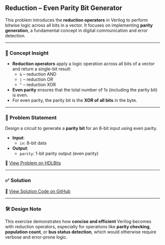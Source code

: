 ## Reduction – Even Parity Bit Generator

This problem introduces the **reduction operators** in Verilog to perform bitwise logic across all bits in a vector. It focuses on implementing **parity generation**, a fundamental concept in digital communication and error detection.

---

### 🧠 Concept Insight  
- **Reduction operators** apply a logic operation across all bits of a vector and return a single-bit result:
  - `&` – reduction AND
  - `|` – reduction OR
  - `^` – reduction XOR
- **Even parity** ensures that the total number of 1s (including the parity bit) is even.
- For even parity, the parity bit is the **XOR of all bits** in the byte.

---

### 📘 Problem Statement  
Design a circuit to generate a **parity bit** for an 8-bit input using even parity.

- **Input**:
  - `in`: 8-bit data
- **Output**:
  - `parity`: 1-bit parity output (even parity)

🔗 [View Problem on HDLBits](https://hdlbits.01xz.net/wiki/Reduction)

---

### ✅ Solution  
📄 [View Solution Code on GitHub](https://github.com/EswarAdithya011/HDLBits/blob/main/Problem%20Sets/2.%20Verilog%20Language/2.5%20More%20Verilog%20Features/2.5.2%20Reduction%20operators/reduction.v)

---

### 🛠 Design Note  
This exercise demonstrates how **concise and efficient** Verilog becomes with reduction operators, especially for operations like **parity checking**, **population count**, or **bus status detection**, which would otherwise require verbose and error-prone logic.

